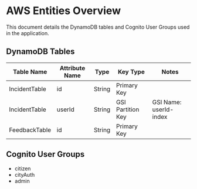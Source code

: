 # AWS Entities Overview

This document details the DynamoDB tables and Cognito User Groups used in the application.

## DynamoDB Tables

| Table Name | Attribute Name | Type | Key Type | Notes |
|---|---|---|---|---|
| IncidentTable | id | String | Primary Key | |
| IncidentTable | userId | String | GSI Partition Key | GSI Name: userId-index |
| FeedbackTable | id | String | Primary Key | |

## Cognito User Groups

- citizen
- cityAuth
- admin